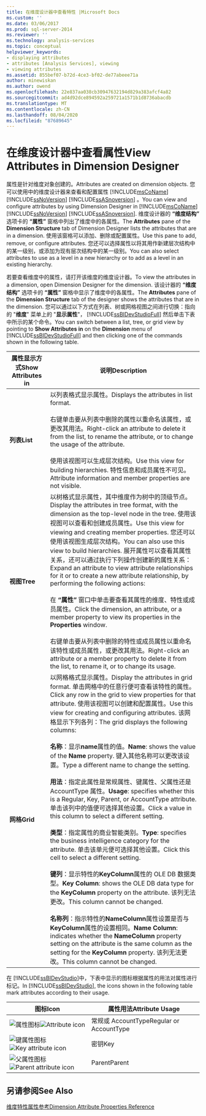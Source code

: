```yaml
---
title: 在维度设计器中查看特性 |Microsoft Docs
ms.custom: ''
ms.date: 03/06/2017
ms.prod: sql-server-2014
ms.reviewer: ''
ms.technology: analysis-services
ms.topic: conceptual
helpviewer_keywords:
- displaying attributes
- attributes [Analysis Services], viewing
- viewing attributes
ms.assetid: 855bef07-b72d-4ce3-bf02-de77abeee71a
author: minewiskan
ms.author: owend
ms.openlocfilehash: 22e837aa038cb30947632194d829a383afcf4a82
ms.sourcegitcommit: ad4d92dce894592a259721a1571b1d8736abacdb
ms.translationtype: MT
ms.contentlocale: zh-CN
ms.lasthandoff: 08/04/2020
ms.locfileid: "87689645"
---
```

# <a name="view-attributes-in-dimension-designer"></a><span data-ttu-id="5ac47-102">在维度设计器中查看属性</span><span class="sxs-lookup"><span data-stu-id="5ac47-102">View Attributes in Dimension Designer</span></span>
  <span data-ttu-id="5ac47-103">属性是针对维度对象创建的。</span><span class="sxs-lookup"><span data-stu-id="5ac47-103">Attributes are created on dimension objects.</span></span> <span data-ttu-id="5ac47-104">您可以使用中的维度设计器来查看和配置属性 [!INCLUDE[msCoName](../../includes/msconame-md.md)] [!INCLUDE[ssNoVersion](../../includes/ssnoversion-md.md)] [!INCLUDE[ssASnoversion](../../includes/ssasnoversion-md.md)] 。</span><span class="sxs-lookup"><span data-stu-id="5ac47-104">You can view and configure attributes by using Dimension Designer in [!INCLUDE[msCoName](../../includes/msconame-md.md)] [!INCLUDE[ssNoVersion](../../includes/ssnoversion-md.md)] [!INCLUDE[ssASnoversion](../../includes/ssasnoversion-md.md)].</span></span> <span data-ttu-id="5ac47-105">维度设计器的 **“维度结构”** 选项卡的 **“属性”** 窗格中列出了维度中的各属性。</span><span class="sxs-lookup"><span data-stu-id="5ac47-105">The **Attributes** pane of the **Dimension Structure** tab of Dimension Designer lists the attributes that are in a dimension.</span></span> <span data-ttu-id="5ac47-106">使用该窗格可以添加、删除或配置属性。</span><span class="sxs-lookup"><span data-stu-id="5ac47-106">Use this pane to add, remove, or configure attributes.</span></span> <span data-ttu-id="5ac47-107">您还可以选择属性以将其用作新建层次结构中的某一级别，或添加为现有层次结构中的某一级别。</span><span class="sxs-lookup"><span data-stu-id="5ac47-107">You can also select attributes to use as a level in a new hierarchy or to add as a level in an existing hierarchy.</span></span>

 <span data-ttu-id="5ac47-108">若要查看维度中的属性，请打开该维度的维度设计器。</span><span class="sxs-lookup"><span data-stu-id="5ac47-108">To view the attributes in a dimension, open Dimension Designer for the dimension.</span></span> <span data-ttu-id="5ac47-109">该设计器的 **“维度结构”** 选项卡的 **“属性”**  窗格中显示了维度中的各属性。</span><span class="sxs-lookup"><span data-stu-id="5ac47-109">The **Attributes** pane of the **Dimension Structure**  tab of the designer shows the attributes that are in the dimension.</span></span> <span data-ttu-id="5ac47-110">您可以通过以下方式在列表、树或网格视图之间进行切换：指向的 "**维度**" 菜单上的 "**显示属性**"， [!INCLUDE[ssBIDevStudioFull](../../includes/ssbidevstudiofull-md.md)] 然后单击下表中所示的某个命令。</span><span class="sxs-lookup"><span data-stu-id="5ac47-110">You can switch between a list, tree, or grid view by pointing to **Show Attributes in** on the **Dimension** menu of [!INCLUDE[ssBIDevStudioFull](../../includes/ssbidevstudiofull-md.md)] and then clicking one of the commands shown in the following table.</span></span>

|<span data-ttu-id="5ac47-111">属性显示方式</span><span class="sxs-lookup"><span data-stu-id="5ac47-111">Show Attributes in</span></span>|<span data-ttu-id="5ac47-112">说明</span><span class="sxs-lookup"><span data-stu-id="5ac47-112">Description</span></span>|
|------------------------|-----------------|
|<span data-ttu-id="5ac47-113">**列表**</span><span class="sxs-lookup"><span data-stu-id="5ac47-113">**List**</span></span>|<span data-ttu-id="5ac47-114">以列表格式显示属性。</span><span class="sxs-lookup"><span data-stu-id="5ac47-114">Displays the attributes in list format.</span></span><br /><br /> <span data-ttu-id="5ac47-115">右键单击要从列表中删除的属性以重命名该属性，或更改其用法。</span><span class="sxs-lookup"><span data-stu-id="5ac47-115">Right-click an attribute to delete it from the list, to rename the attribute, or to change the usage of the attribute.</span></span><br /><br /> <span data-ttu-id="5ac47-116">使用该视图可以生成层次结构。</span><span class="sxs-lookup"><span data-stu-id="5ac47-116">Use this view for building hierarchies.</span></span> <span data-ttu-id="5ac47-117">特性信息和成员属性不可见。</span><span class="sxs-lookup"><span data-stu-id="5ac47-117">Attribute information and member properties are not visible.</span></span>|
|<span data-ttu-id="5ac47-118">**视图**</span><span class="sxs-lookup"><span data-stu-id="5ac47-118">**Tree**</span></span>|<span data-ttu-id="5ac47-119">以树格式显示属性，其中维度作为树中的顶级节点。</span><span class="sxs-lookup"><span data-stu-id="5ac47-119">Display the attributes in tree format, with the dimension as the top-level node in the tree.</span></span> <span data-ttu-id="5ac47-120">使用该视图可以查看和创建成员属性。</span><span class="sxs-lookup"><span data-stu-id="5ac47-120">Use this view for viewing and creating member properties.</span></span> <span data-ttu-id="5ac47-121">您还可以使用该视图生成层次结构。</span><span class="sxs-lookup"><span data-stu-id="5ac47-121">You can also use this view to build hierarchies.</span></span> <span data-ttu-id="5ac47-122">展开属性可以查看其属性关系，还可以通过执行下列操作创建新的属性关系：</span><span class="sxs-lookup"><span data-stu-id="5ac47-122">Expand an attribute to view attribute relationships for it or to create a new attribute relationship, by performing the following actions:</span></span><br /><br /> <span data-ttu-id="5ac47-123">在 **“属性”** 窗口中单击要查看其属性的维度、特性或成员属性。</span><span class="sxs-lookup"><span data-stu-id="5ac47-123">Click the dimension, an attribute, or a member property to view its properties in the **Properties** window.</span></span><br /><br /> <span data-ttu-id="5ac47-124">右键单击要从列表中删除的特性或成员属性以重命名该特性或成员属性，或更改其用法。</span><span class="sxs-lookup"><span data-stu-id="5ac47-124">Right-click an attribute or a member property to delete it from the list, to rename it, or to change its usage.</span></span>|
|<span data-ttu-id="5ac47-125">**网格**</span><span class="sxs-lookup"><span data-stu-id="5ac47-125">**Grid**</span></span>|<span data-ttu-id="5ac47-126">以网格格式显示属性。</span><span class="sxs-lookup"><span data-stu-id="5ac47-126">Display the attributes in grid format.</span></span> <span data-ttu-id="5ac47-127">单击网格中的任意行便可查看该特性的属性。</span><span class="sxs-lookup"><span data-stu-id="5ac47-127">Click any row in the grid to view properties for that attribute.</span></span>  <span data-ttu-id="5ac47-128">使用该视图可以创建和配置属性。</span><span class="sxs-lookup"><span data-stu-id="5ac47-128">Use this view for creating and configuring attributes.</span></span> <span data-ttu-id="5ac47-129">该网格显示下列各列：</span><span class="sxs-lookup"><span data-stu-id="5ac47-129">The grid displays the following columns:</span></span><br /><br /> <span data-ttu-id="5ac47-130">**名称**：显示**name**属性的值。</span><span class="sxs-lookup"><span data-stu-id="5ac47-130">**Name**: shows the value of the **Name** property.</span></span> <span data-ttu-id="5ac47-131">键入其他名称可以更改该设置。</span><span class="sxs-lookup"><span data-stu-id="5ac47-131">Type a different name to change the setting.</span></span><br /><br /> <span data-ttu-id="5ac47-132">**用法**：指定此属性是常规属性、键属性、父属性还是 AccountType 属性。</span><span class="sxs-lookup"><span data-stu-id="5ac47-132">**Usage**: specifies whether this is a Regular, Key, Parent, or AccountType attribute.</span></span> <span data-ttu-id="5ac47-133">单击该列中的值便可选择其他设置。</span><span class="sxs-lookup"><span data-stu-id="5ac47-133">Click a value in this column to select a different setting.</span></span><br /><br /> <span data-ttu-id="5ac47-134">**类型**：指定属性的商业智能类别。</span><span class="sxs-lookup"><span data-stu-id="5ac47-134">**Type**: specifies the business intelligence category for the attribute.</span></span> <span data-ttu-id="5ac47-135">单击该单元便可选择其他设置。</span><span class="sxs-lookup"><span data-stu-id="5ac47-135">Click this cell to select a different setting.</span></span><br /><br /> <span data-ttu-id="5ac47-136">**键列**：显示特性的**KeyColumn**属性的 OLE DB 数据类型。</span><span class="sxs-lookup"><span data-stu-id="5ac47-136">**Key Column**: shows the OLE DB data type for the **KeyColumn** property on the attribute.</span></span> <span data-ttu-id="5ac47-137">该列无法更改。</span><span class="sxs-lookup"><span data-stu-id="5ac47-137">This column cannot be changed.</span></span><br /><br /> <span data-ttu-id="5ac47-138">**名称列**：指示特性的**NameColumn**属性设置是否与**KeyColumn**属性的设置相同。</span><span class="sxs-lookup"><span data-stu-id="5ac47-138">**Name Column**: indicates whether the **NameColumn** property setting on the attribute is the same column as the setting for the **KeyColumn** property.</span></span> <span data-ttu-id="5ac47-139">该列无法更改。</span><span class="sxs-lookup"><span data-stu-id="5ac47-139">This column cannot be changed.</span></span>|

 <span data-ttu-id="5ac47-140">在 [!INCLUDE[ssBIDevStudio](../../includes/ssbidevstudio-md.md)]中，下表中显示的图标根据属性的用法对属性进行标记。</span><span class="sxs-lookup"><span data-stu-id="5ac47-140">In [!INCLUDE[ssBIDevStudio](../../includes/ssbidevstudio-md.md)], the icons shown in the following table mark attributes according to their usage.</span></span>

|<span data-ttu-id="5ac47-141">图标</span><span class="sxs-lookup"><span data-stu-id="5ac47-141">Icon</span></span>|<span data-ttu-id="5ac47-142">属性用法</span><span class="sxs-lookup"><span data-stu-id="5ac47-142">Attribute Usage</span></span>|
|----------|---------------------|
|<span data-ttu-id="5ac47-143">![属性图标](../media/as-icon-attribute.gif "属性图标")</span><span class="sxs-lookup"><span data-stu-id="5ac47-143">![Attribute icon](../media/as-icon-attribute.gif "Attribute icon")</span></span>|<span data-ttu-id="5ac47-144">常规或 AccountType</span><span class="sxs-lookup"><span data-stu-id="5ac47-144">Regular or AccountType</span></span>|
|<span data-ttu-id="5ac47-145">![键属性图标](../media/as-icon-key-attribute.gif "键属性图标")</span><span class="sxs-lookup"><span data-stu-id="5ac47-145">![Key attribute icon](../media/as-icon-key-attribute.gif "Key attribute icon")</span></span>|<span data-ttu-id="5ac47-146">密钥</span><span class="sxs-lookup"><span data-stu-id="5ac47-146">Key</span></span>|
|<span data-ttu-id="5ac47-147">![父属性图标](../media/as-icon-parent-attribute.gif "父属性图标")</span><span class="sxs-lookup"><span data-stu-id="5ac47-147">![Parent attribute icon](../media/as-icon-parent-attribute.gif "Parent attribute icon")</span></span>|<span data-ttu-id="5ac47-148">Parent</span><span class="sxs-lookup"><span data-stu-id="5ac47-148">Parent</span></span>|

## <a name="see-also"></a><span data-ttu-id="5ac47-149">另请参阅</span><span class="sxs-lookup"><span data-stu-id="5ac47-149">See Also</span></span>
 [<span data-ttu-id="5ac47-150">维度特性属性参考</span><span class="sxs-lookup"><span data-stu-id="5ac47-150">Dimension Attribute Properties Reference</span></span>](dimension-attribute-properties-reference.md)


